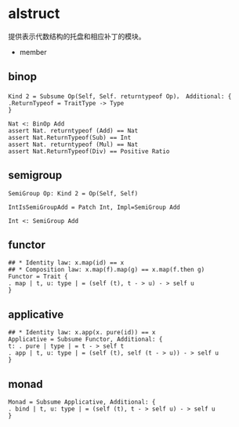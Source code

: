 # alstruct

提供表示代数结构的托盘和相应补丁的模块。

* member

## binop

``` erg
Kind 2 = Subsume Op(Self, Self. returntypeof Op)， Additional: {
.ReturnTypeof = TraitType -> Type
}

Nat <: BinOp Add
assert Nat. returntypeof (Add) == Nat
assert Nat.ReturnTypeof(Sub) == Int
assert Nat. returntypeof (Mul) == Nat
assert Nat.ReturnTypeof(Div) == Positive Ratio
```

## semigroup

``` erg
SemiGroup Op: Kind 2 = Op(Self, Self)

IntIsSemiGroupAdd = Patch Int, Impl=SemiGroup Add

Int <: SemiGroup Add
```

## functor

``` erg
## * Identity law: x.map(id) == x
## * Composition law: x.map(f).map(g) == x.map(f.then g)
Functor = Trait {
. map | t, u: type | = (self (t), t - > u) - > self u
}
```

## applicative

``` erg
## * Identity law: x.app(x. pure(id)) == x
Applicative = Subsume Functor, Additional: {
t: . pure | type | = t - > self t
. app | t, u: type | = (self (t), self (t - > u)) - > self u
}
```

## monad

``` erg
Monad = Subsume Applicative, Additional: {
. bind | t, u: type | = (self (t), t - > self u) - > self u
}
```